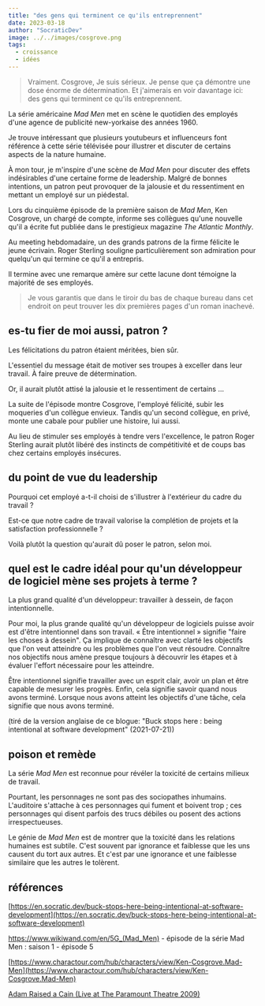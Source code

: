 ```yaml
---
title: "des gens qui terminent ce qu'ils entreprennent"
date: 2023-03-18
author: "SocraticDev"
image: ../../images/cosgrove.png
tags:
  - croissance
  - idées
---
```


> Vraiment.
> Cosgrove, Je suis sérieux.
> Je pense que ça démontre une dose énorme de détermination.
> Et j'aimerais en voir davantage ici:
> des gens qui terminent ce qu'ils entreprennent.

La série américaine _Mad Men_ met en scène le quotidien des employés d'une agence
de publicité new-yorkaise des années 1960.

Je trouve intéressant que plusieurs youtubeurs et influenceurs font référence à
cette série télévisée pour illustrer et discuter de certains aspects de la nature humaine.

À mon tour, je m'inspire d'une scène de _Mad Men_ pour discuter des effets
indésirables d'une certaine forme de leadership. Malgré de bonnes intentions,
un patron peut provoquer de la jalousie et du ressentiment en mettant un
employé sur un piédestal.

Lors du cinquième épisode de la première saison de _Mad Men_, Ken Cosgrove, un
chargé de compte, informe ses collègues qu'une nouvelle qu'il
a écrite fut publiée dans le prestigieux magazine _The Atlantic Monthly_.

Au meeting hebdomadaire, un des grands patrons de la firme félicite le jeune
écrivain. Roger Sterling souligne particulièrement son admiration pour
quelqu'un qui termine ce qu'il a entrepris.

Il termine avec une remarque amère sur cette lacune dont témoigne la majorité
de ses employés.

> Je vous garantis que dans le tiroir du bas
> de chaque bureau dans cet endroit
> on peut trouver les dix premières pages d'un roman inachevé.

## es-tu fier de moi aussi, patron ?

Les félicitations du patron étaient méritées, bien sûr.

L'essentiel du message était de motiver ses troupes à exceller dans leur
travail. À faire preuve de détermination.

Or, il aurait plutôt attisé la jalousie et le ressentiment de certains ...

La suite de l'épisode montre Cosgrove, l'employé félicité, subir les moqueries
d'un collègue envieux. Tandis qu'un second collègue, en privé, monte
une cabale pour publier une histoire, lui aussi.

Au lieu de stimuler ses employés à tendre vers l'excellence, le patron Roger Sterling aurait
plutôt libéré des instincts de compétitivité et de coups bas chez certains
employés insécures.

## du point de vue du leadership

Pourquoi cet employé a-t-il choisi de s'illustrer à l'extérieur du cadre du
travail ?

Est-ce que notre cadre de travail valorise la complétion de projets et la
satisfaction professionnelle ?

Voilà plutôt la question qu'aurait dû poser le patron, selon moi.

## quel est le cadre idéal pour qu'un développeur de logiciel mène ses projets à terme ?

La plus grand qualité d'un développeur: travailler à dessein, de façon intentionnelle.

Pour moi, la plus grande qualité qu'un développeur de logiciels puisse avoir
est d'être intentionnel dans son travail. « Être intentionnel » signifie
"faire les choses à dessein". Ça implique de connaître avec clarté les objectifs que
l'on veut atteindre ou les problèmes que l'on veut résoudre. Connaître nos
objectifs nous amène presque toujours à découvrir les étapes et à évaluer
l'effort nécessaire pour les atteindre.

Être intentionnel signifie travailler avec un esprit clair, avoir un plan et
être capable de mesurer les progrès. Enfin, cela signifie savoir quand nous
avons terminé. Lorsque nous avons atteint les objectifs d'une tâche, cela
signifie que nous avons terminé.

(tiré de la version anglaise de ce blogue: "Buck stops here : being intentional
at software development" (2021-07-21))

## poison et remède

La série _Mad Men_ est reconnue pour révéler la toxicité de certains milieux de travail.

Pourtant, les personnages ne sont pas des sociopathes inhumains. L'auditoire
s'attache à ces personnages qui fument et boivent trop ; ces personnages qui
disent parfois des trucs débiles ou posent des actions irrespectueuses.

Le génie de _Mad Men_ est de montrer que la toxicité dans les relations
humaines est subtile. C'est souvent par ignorance et faiblesse que les uns
causent du tort aux autres. Et c'est par une ignorance et une faiblesse
similaire que les autres le tolèrent.

## références

[https://en.socratic.dev/buck-stops-here-being-intentional-at-software-development](https://en.socratic.dev/buck-stops-here-being-intentional-at-software-development)

https://www.wikiwand.com/en/5G_(Mad_Men) - épisode de la série Mad Men : saison 1 - épisode 5

[https://www.charactour.com/hub/characters/view/Ken-Cosgrove.Mad-Men](https://www.charactour.com/hub/characters/view/Ken-Cosgrove.Mad-Men)

[Adam Raised a Cain (Live at The Paramount Theatre 2009)](https://www.youtube.com/watch?v=Qi2TGTIXj0s)
